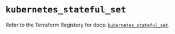 # `kubernetes_stateful_set`

Refer to the Terraform Registory for docs: [`kubernetes_stateful_set`](https://registry.terraform.io/providers/hashicorp/kubernetes/2.23.0/docs/resources/stateful_set).
